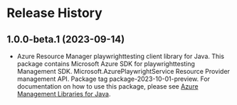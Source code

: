 # Release History

## 1.0.0-beta.1 (2023-09-14)

- Azure Resource Manager playwrighttesting client library for Java. This package contains Microsoft Azure SDK for playwrighttesting Management SDK. Microsoft.AzurePlaywrightService Resource Provider management API. Package tag package-2023-10-01-preview. For documentation on how to use this package, please see [Azure Management Libraries for Java](https://aka.ms/azsdk/java/mgmt).
